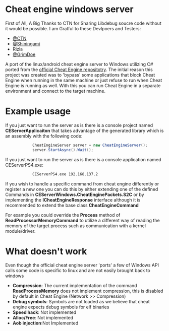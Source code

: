 
# Cheat engine windows server
First of All,
A Big Thanks to CTN for Sharing Libdebug soucre code without it would be possible.
I am Gratful to these Devlpoers and Testers:
- [@CTN](https://github.com/ctn123)
- [@Shiningami](https://ko-fi.com/shiningami)
- Rizla 
- [@GrimDoe](https://twitter.com/GrimDoe)

A port of the linux/android cheat engine server to Windows utilizing C# ported from the [official Cheat Engine repositotry](https://github.com/cheat-engine/cheat-engine/tree/a2d035583c35c0cb2455bd9aef771efbba1570c3/Cheat%20Engine/ceserver).
The initial  reason this project was created was to 'bypass' some applications that block Cheat Engine when running in the same machine or just refuse to run when Cheat Engine is running as well. With this you can run Cheat Engine in a separate environment and connect to the target machine.

# Example usage
If you just want to run the server as is there is a console project named **CEServerApplicaiton** that takes advantage of the generated library which is an assembly with the following code:
```csharp
            CheatEngineServer server = new CheatEngineServer();
            server.StartAsync().Wait();
```
If you just want to run the server as is there is a console application named CEServerPS4.exe:
```cmd
            CEServerPS4.exe 192.168.137.2
```

If you wish to handle a specific command from cheat engine differently or register a new one you can do this by either extending one of the defined Commands in **CEServerWindows.CheatEnginePackets.S2C** or by implementing  the **ICheatEngineResponse** interface although it is recommended to extend the base class **CheatEngineCommand**

For example you could override the **Process** method of **ReadProcessorMemoryCommand** to utilize a different way of reading the memory of the target process such as communication with a kernel module/driver.

# What doesn't work
Even though the official cheat engine server 'ports' a few of Windows API calls some code is specific to linux and are not easily brought back to windows 
* **Compression**: The current implementation of the command **ReadProcessMemory** does not implement compression, this is disabled by default in Cheat Engine (Network >> Compression)
* **Debug symbols**: Symbols are not loaded as we believe that cheat engine expects debug symbols for elf binaries
* **Speed hack**: Not implemented
* **Alloc/Free**: Not implemented
* **Aob injection**:Not Implemented 
